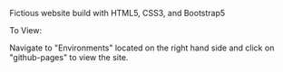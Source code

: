 Fictious website build with HTML5, CSS3, and Bootstrap5

To View:

Navigate to "Environments" located on the right hand side and click on "github-pages" to view the site.

